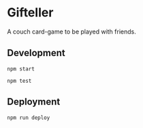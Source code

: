 # Gifteller

A couch card-game to be played with friends.

## Development

```
npm start
```

```
npm test
```

## Deployment

```
npm run deploy
```
